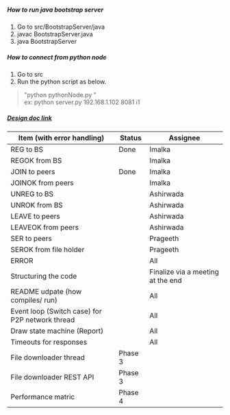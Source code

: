 ##### How to run java bootstrap server

1. Go to src/BootstrapServer/java
2. javac BootstrapServer.java
3. java BootstrapServer

##### How to connect from python node

1. Go to src
2. Run the python script as below.
> "python pythonNode.py "     
> ex: python server.py 192.168.1.102 8081 i1     

##### [Design doc link](https://docs.google.com/document/d/1uFmo2mkXFP7MTKHK0JH8DNljEBTw6HCyzuFfGKkhdEM/edit)     


| Item (with error handling) | Status | Assignee |    
| -------------------------- | ------ | -------- |    
| REG to BS | Done | Imalka |    
| REGOK from BS |  | Imalka |    
| JOIN to peers | Done | Imalka |    
| JOINOK from peers |  | Imalka |    
| UNREG to BS |  | Ashirwada |    
| UNROK from BS |  | Ashirwada |    
| LEAVE to peers |  | Ashirwada |    
| LEAVEOK from peers |  | Ashirwada |    
| SER to peers |  | Prageeth |    
| SEROK from file holder |  | Prageeth |     
| ERROR |  | All |    
| Structuring the code |  | Finalize via a meeting at the end |    
| README udpate (how compiles/ run) |  | All |    
| Event loop (Switch case) for P2P network thread |  | All |    
| Draw state machine (Report) |  | All |    
| Timeouts for responses |  | All |    
| File downloader thread | Phase 3 |  |    
| File downloader REST API | Phase 3 |  |    
| Performance matric | Phase 4 |  |    


